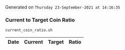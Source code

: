 Generated on `Thursday 23-September-2021 at 14:16:35`

### Current to Target Coin Ratio
`current_coin_ratio.sh`

Date|Current|Target|Ratio
---|---|---|---
